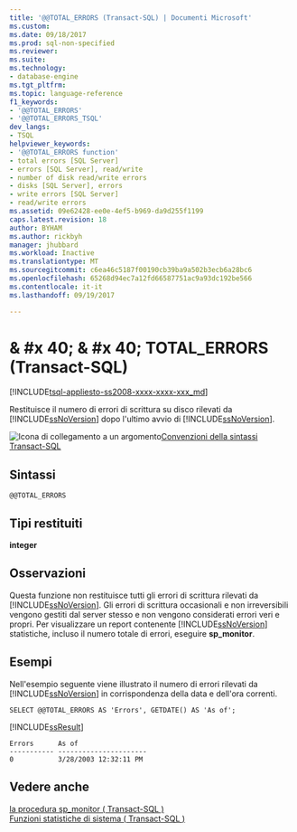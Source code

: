 ```yaml
---
title: '@@TOTAL_ERRORS (Transact-SQL) | Documenti Microsoft'
ms.custom: 
ms.date: 09/18/2017
ms.prod: sql-non-specified
ms.reviewer: 
ms.suite: 
ms.technology:
- database-engine
ms.tgt_pltfrm: 
ms.topic: language-reference
f1_keywords:
- '@@TOTAL_ERRORS'
- '@@TOTAL_ERRORS_TSQL'
dev_langs:
- TSQL
helpviewer_keywords:
- '@@TOTAL_ERRORS function'
- total errors [SQL Server]
- errors [SQL Server], read/write
- number of disk read/write errors
- disks [SQL Server], errors
- write errors [SQL Server]
- read/write errors
ms.assetid: 09e62428-ee0e-4ef5-b969-da9d255f1199
caps.latest.revision: 18
author: BYHAM
ms.author: rickbyh
manager: jhubbard
ms.workload: Inactive
ms.translationtype: MT
ms.sourcegitcommit: c6ea46c5187f00190cb39ba9a502b3ecb6a28bc6
ms.openlocfilehash: 65268d94ec7a12fd66587751ac9a93dc192be566
ms.contentlocale: it-it
ms.lasthandoff: 09/19/2017

---
```

# <a name="x40x40totalerrors-transact-sql"></a>& #x 40; & #x 40; TOTAL_ERRORS (Transact-SQL)
[!INCLUDE[tsql-appliesto-ss2008-xxxx-xxxx-xxx_md](../../includes/tsql-appliesto-ss2008-xxxx-xxxx-xxx-md.md)]

  Restituisce il numero di errori di scrittura su disco rilevati da [!INCLUDE[ssNoVersion](../../includes/ssnoversion-md.md)] dopo l'ultimo avvio di [!INCLUDE[ssNoVersion](../../includes/ssnoversion-md.md)].  
  
 ![Icona di collegamento a un argomento](../../database-engine/configure-windows/media/topic-link.gif "Icona di collegamento a un argomento")[Convenzioni della sintassi Transact-SQL](../../t-sql/language-elements/transact-sql-syntax-conventions-transact-sql.md)  
  
## <a name="syntax"></a>Sintassi  
  
```  
@@TOTAL_ERRORS  
```  
  
## <a name="return-types"></a>Tipi restituiti  
 **integer**  
  
## <a name="remarks"></a>Osservazioni  
 Questa funzione non restituisce tutti gli errori di scrittura rilevati da [!INCLUDE[ssNoVersion](../../includes/ssnoversion-md.md)]. Gli errori di scrittura occasionali e non irreversibili vengono gestiti dal server stesso e non vengono considerati errori veri e propri. Per visualizzare un report contenente [!INCLUDE[ssNoVersion](../../includes/ssnoversion-md.md)] statistiche, incluso il numero totale di errori, eseguire **sp_monitor**.  
  
## <a name="examples"></a>Esempi  
 Nell'esempio seguente viene illustrato il numero di errori rilevati da [!INCLUDE[ssNoVersion](../../includes/ssnoversion-md.md)] in corrispondenza della data e dell'ora correnti.  
  
```  
SELECT @@TOTAL_ERRORS AS 'Errors', GETDATE() AS 'As of';  
```  
  
 [!INCLUDE[ssResult](../../includes/ssresult-md.md)]  
  
```  
Errors      As of                   
----------- ----------------------  
0           3/28/2003 12:32:11 PM   
```  
  
## <a name="see-also"></a>Vedere anche  
 [la procedura sp_monitor &#40; Transact-SQL &#41;](../../relational-databases/system-stored-procedures/sp-monitor-transact-sql.md)   
 [Funzioni statistiche di sistema &#40; Transact-SQL &#41;](../../t-sql/functions/system-statistical-functions-transact-sql.md)  
  
  

